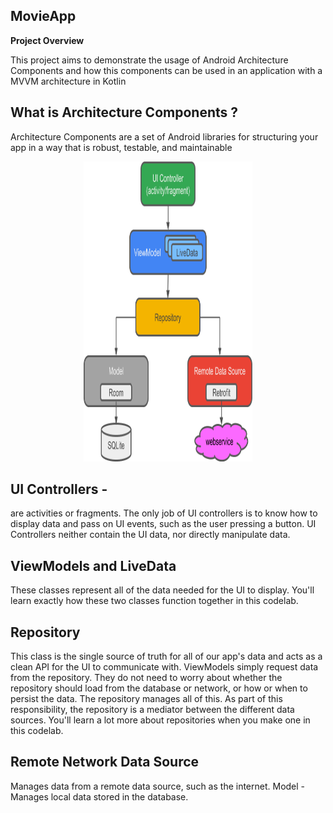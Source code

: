 ## MovieApp


**Project Overview**

This project aims to demonstrate the usage of Android Architecture Components and how this components can be used in an application with a MVVM architecture in Kotlin



## What is Architecture Components ? 

Architecture Components are a set of Android libraries for structuring your app in a way that is robust, testable, and maintainable
<p align="center">
<img src="arccomponents.png" alt="" width="270" height="480"/>
</p>


## UI Controllers - 
are activities or fragments. The only job of UI controllers is to know how to display data and pass on UI events, such as the user pressing a button. UI Controllers neither contain the UI data, nor directly manipulate data.

## ViewModels and LiveData 

These classes represent all of the data needed for the UI to display. You'll learn exactly how these two classes function together in this codelab.

## Repository 

This class is the single source of truth for all of our app's data and acts as a clean API for the UI to communicate with. ViewModels simply request data from the repository. They do not need to worry about whether the repository should load from the database or network, or how or when to persist the data. The repository manages all of this. As part of this responsibility, the repository is a mediator between the different data sources. You'll learn a lot more about repositories when you make one in this codelab.

## Remote Network Data Source 

Manages data from a remote data source, such as the internet.
Model - Manages local data stored in the database.

